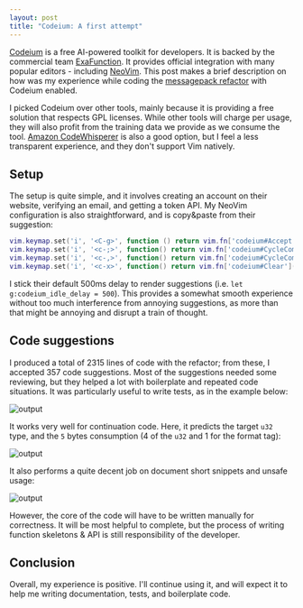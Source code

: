 ```yaml
---
layout: post
title: "Codeium: A first attempt"
---
```


[Codeium](https://codeium.com/) is a free AI-powered toolkit for developers. It is backed by the commercial team [ExaFunction](https://exafunction.com/). It provides official integration with many popular editors - including [NeoVim](https://neovim.io/). This post makes a brief description on how was my experience while coding the [messagepack refactor](https://vlopes11.github.io/msgpacker-refactor/) with Codeium enabled.

I picked Codeium over other tools, mainly because it is providing a free solution that respects GPL licenses. While other tools will charge per usage, they will also profit from the training data we provide as we consume the tool. [Amazon CodeWhisperer](https://aws.amazon.com/codewhisperer/) is also a good option, but I feel a less transparent experience, and they don't support Vim natively.

## Setup

The setup is quite simple, and it involves creating an account on their website, verifying an email, and getting a token API. My NeoVim configuration is also straightforward, and is copy&paste from their suggestion:

```lua
vim.keymap.set('i', '<C-g>', function () return vim.fn['codeium#Accept']() end, { expr = true })
vim.keymap.set('i', '<c-;>', function() return vim.fn['codeium#CycleCompletions'](1) end, { expr = true })
vim.keymap.set('i', '<c-,>', function() return vim.fn['codeium#CycleCompletions'](-1) end, { expr = true })
vim.keymap.set('i', '<c-x>', function() return vim.fn['codeium#Clear']() end, { expr = true })
```

I stick their default 500ms delay to render suggestions (i.e. `let g:codeium_idle_delay = 500`). This provides a somewhat smooth experience without too much interference from annoying suggestions, as more than that might be annoying and disrupt a train of thought.

## Code suggestions

I produced a total of 2315 lines of code with the refactor; from these, I accepted 357 code suggestions. Most of the suggestions needed some reviewing, but they helped a lot with boilerplate and repeated code situations. It was particularly useful to write tests, as in the example below:

![output](https://github.com/codx-dev/msgpacker/assets/8730839/c1357287-372e-475a-87b2-464fe6a230d8)

It works very well for continuation code. Here, it predicts the target `u32` type, and the `5` bytes consumption (4 of the `u32` and 1 for the format tag):

![output](https://github.com/codx-dev/msgpacker/assets/8730839/ab6c3456-1fad-4503-a7bb-de558ee89fa4)

It also performs a quite decent job on document short snippets and unsafe usage:

![output](https://github.com/codx-dev/msgpacker/assets/8730839/907ab978-3978-4ac7-9c2b-0f9bd06ce258)

However, the core of the code will have to be written manually for correctness. It will be most helpful to complete, but the process of writing function skeletons & API is still responsibility of the developer.

## Conclusion

Overall, my experience is positive. I'll continue using it, and will expect it to help me writing documentation, tests, and boilerplate code.
